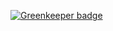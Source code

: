 
[![Greenkeeper badge](https://badges.greenkeeper.io/kaymccormick/docutils-react.svg)](https://greenkeeper.io/)
